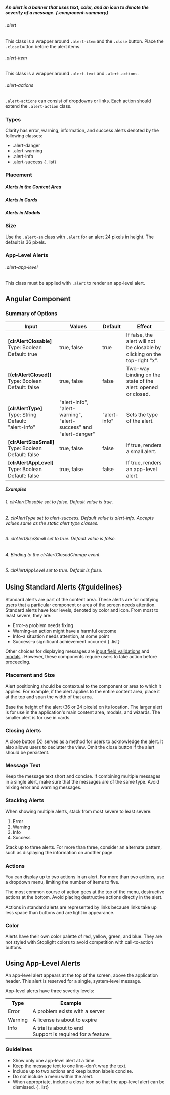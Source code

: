 

##### An alert is a banner that uses text, color, and an icon to denote the severity of a message. {.component-summary}

###### .alert

This class is a wrapper around <code class="clr-code">.alert-item</code> and the
<code class="clr-code">.close</code> button. Place the <code class="clr-code">.close</code>
button before the alert items.

###### .alert-item

This class is a wrapper around <code class="clr-code">.alert-text</code> and <code class="clr-code">.alert-actions</code>.

###### .alert-actions

<code class="clr-code">.alert-actions</code> can consist of dropdowns or links.
Each action should extend the <code class="clr-code">.alert-action</code> class.

### Types

Clarity has error, warning, information, and success alerts denoted by the following classes:

- .alert-danger
- .alert-warning
- .alert-info
- .alert-success
{ .list}

<clr-alert-demo-styles></clr-alert-demo-styles>

### Placement

##### Alerts in the Content Area
<clr-alert-demo-content-area></clr-alert-demo-content-area>

##### Alerts in Cards
<clr-alert-demo-cards></clr-alert-demo-cards>

##### Alerts in Modals
<clr-alert-demo-modals></clr-alert-demo-modals>

### Size

Use the <code class="clr-code">.alert-sm</code> class with <code class="clr-code">.alert</code> for an alert 24 pixels in height. The default is 36 pixels.

<clr-alert-demo-sizes></clr-alert-demo-sizes>

### App-Level Alerts

###### .alert-app-level

This class must be applied with <code class="clr-code">.alert</code> to render an app-level alert.

<clr-alert-demo-app-level></clr-alert-demo-app-level>

## Angular Component

### Summary of Options

<table class="table">
    <thead>
        <tr>
            <th class="left">Input</th>
            <th class="left hidden-xs-down">Values</th>
            <th class="hidden-xs-down">Default</th>
            <th class="left">Effect</th>
        </tr>
    </thead>
    <tbody>
        <tr>
            <td class="left">
                <b>[clrAlertClosable]</b>
                <div class="hidden-sm-up">Type: Boolean</div>
                <div class="hidden-sm-up">Default: true</div>
            </td>
            <td class="left hidden-xs-down">true, false</td>
            <td class="hidden-xs-down">true</td>
            <td class="left">If false, the alert will not be closable by clicking on the top-right "x".</td>
        </tr>
        <tr>
            <td class="left">
                <b>[(clrAlertClosed)]</b>
                <div class="hidden-sm-up">Type: Boolean</div>
                <div class="hidden-sm-up">Default: false</div>
            </td>
            <td class="left hidden-xs-down">true, false</td>
            <td class="hidden-xs-down">false</td>
            <td class="left">
                Two-way binding on the state of the alert: opened or closed.
            </td>
        </tr>
        <tr>
            <td class="left">
                <b>[clrAlertType]</b>
                <div class="hidden-sm-up">Type: String</div>
                <div class="hidden-sm-up">Default:<br>"alert-info"</div>
            </td>
            <td class="left hidden-xs-down">"alert-info", "alert-warning", "alert-success" and "alert-danger"</td>
            <td class="hidden-xs-down">"alert-info"</td>
            <td class="left">Sets the type of the alert.</td>
        </tr>
        <tr>
            <td class="left">
                <b>[clrAlertSizeSmall]</b>
                <div class="hidden-sm-up">Type: Boolean</div>
                <div class="hidden-sm-up">Default: false</div>
            </td>
            <td class="left hidden-xs-down">true, false</td>
            <td class="hidden-xs-down">false</td>
            <td class="left">If true, renders a small alert.</td>
        </tr>
        <tr>
            <td class="left">
                <b>[clrAlertAppLevel]</b>
                <div class="hidden-sm-up">Type: Boolean</div>
                <div class="hidden-sm-up">Default: false</div>
            </td>
            <td class="left hidden-xs-down">true, false</td>
            <td class="hidden-xs-down">false</td>
            <td class="left">If true, renders an app-level alert.</td>
        </tr>
    </tbody>
</table>


##### Examples

###### 1. clrAlertClosable set to false. Default value is true.

<clr-alert-not-closable-demo-angular></clr-alert-not-closable-demo-angular>

###### 2. clrAlertType set to alert-success. Default value is alert-info. Accepts values same as the static alert type classes.

<clr-alert-success-demo-angular></clr-alert-success-demo-angular>

###### 3. clrAlertSizeSmall set to true. Default value is false.

<clr-alert-small-demo-angular></clr-alert-small-demo-angular>

###### 4. Binding to the clrAlertClosedChange event.

<clr-alert-close-event-demo-angular></clr-alert-close-event-demo-angular>

###### 5. clrAlertAppLevel set to true. Default is false.

<clr-alert-app-level-demo-angular></clr-alert-app-level-demo-angular>

## Using Standard Alerts {#guidelines}

Standard alerts are part of the content area.  These alerts are for notifying users that a particular component or area of the screen needs attention.  Standard alerts have four levels, denoted by color and icon. From most to least severe, they are:

- Error–a problem needs fixing
- Warning–an action might have a harmful outcome
- Info–a situation needs attention, at some point
- Success–a significant achievement occurred
{ .list}

Other choices for displaying messages are [input field validations](/documentation/input-fields)  and [modals](/documentation/modals) .  However, these components require users to take action before proceeding.

### Placement and Size

Alert positioning should be contextual to the component or area to which it applies. For example, if the alert applies to the entire content area, place it at the top and span the width of that area.

Base the height of the alert (36 or 24 pixels) on its location.  The larger alert is for use in the application's main content area, modals, and wizards.  The smaller alert is for use in cards.

### Closing Alerts

A close button (X) serves as a method for users to acknowledge the alert.  It also allows users to declutter the view. Omit the close button if the alert should be persistent.

### Message Text

Keep the message text short and concise.  If combining multiple messages in a single alert, make sure that the messages are of the same type.  Avoid mixing error and warning messages.

### Stacking Alerts

When showing multiple alerts, stack from most severe to least severe:

<ol class="list">
    <li>Error</li>
    <li>Warning</li>
    <li>Info</li>
    <li>Success</li>
</ol>

  Stack up to three alerts. For more than three, consider an alternate pattern, such as displaying the information on another page.

### Actions

You can display up to two actions in an alert.  For more than two actions, use a dropdown menu, limiting the number of items to five.

The most common course of action goes at the top of the menu, destructive actions at the bottom.  Avoid placing destructive actions directly in the alert.

Actions in standard alerts are represented by links because  links take up less space than buttons and are light in appearance.  <!-- One line is 36 pixels tall using links.  With flat buttons, the line is taller to accommodate the button state change. -->

### Color

Alerts have their own color palette of red, yellow, green, and blue. They are not styled with Stoplight colors to avoid competition with call-to-action buttons.


## Using App-Level Alerts

An app-level alert appears at the top of the screen, above the application header.  This alert is reserved for a single, system-level message.

App-level alerts have three severity levels:

<table class="table .table-noborder ">
  <tr>
    <th class="left">Type</th>
    <th class="left">Example</th>
  </tr>
  <tr>
    <td class="left">Error</td>
    <td class="left">A problem exists with a server</td>
  </tr>
  <tr>
    <td class="left">Warning</td>
    <td class="left">A license is about to expire</td>
  </tr>
  <tr>
    <td valign="top" class="left">Info</td>
    <td class="left"> A trial is about to end<br>
    Support is required for a feature </td>
  </tr>
</table>

### Guidelines

- Show only one app-level alert at a time.
- Keep the message text to one line–don't wrap the text.
- Include up to two actions and keep button labels concise.
- Do not include a menu within the alert.
- When appropriate, include a close icon so that the app-level alert can be dismissed.
{ .list}
